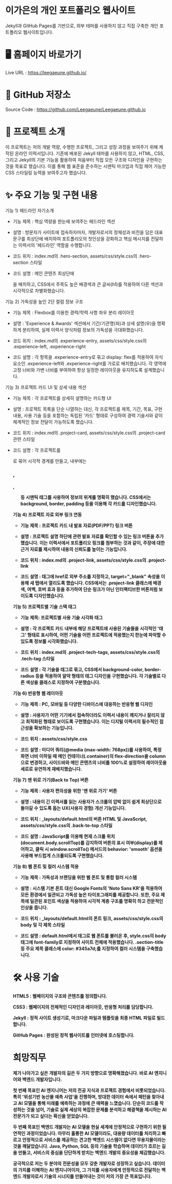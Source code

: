 <h1>이가은의 개인 포트폴리오 웹사이트</h1>

Jekyll과 GitHub Pages를 기반으로, 외부 테마를 사용하지 않고 직접 구축한 개인 포트폴리오 웹사이트입니다.


<h1>🖥️ 홈페이지 바로가기</h1>

Live URL : https://leegaeune.github.io/



<h1>📂 GitHub 저장소</h1>

Source Code : https://github.com/Leegaeune/Leegaeune.github.io

<h1>📌 프로젝트 소개</h1>

이 프로젝트는 저의 개발 역량, 수행한 프로젝트, 그리고 성장 과정을 보여주기 위해 제작된 온라인 이력서입니다. 기존에 배포된 Jekyll 테마를 사용하지 않고, HTML, CSS, 그리고 Jekyll의 기본 기능을 활용하여 처음부터 직접 모든 구조와 디자인을 구현하는 것을 목표로 했습니다.
이를 통해 웹 표준을 준수하는 시맨틱 마크업과 직접 제어 가능한 CSS 스타일링 능력을 보여주고자 했습니다.


<h1>✨ 주요 기능 및 구현 내용</h1>

기능 1) 헤드라인 자기소개

   - 기능 제목 : 핵심 역량을 한눈에 보여주는 헤드라인 섹션

   - 설명 : 방문자가 사이트에 접속하자마자, 개발자로서의 정체성과 비전을 담은 대표 문구를 최상단에 배치하여 포트폴리오의 첫인상을 강화하고 핵심 메시지를 전달하는 이력서의 '헤드라인' 역할을 수행합니다.

   - 코드 위치 : index.md의 .hero-section, assets/css/style.css의 .hero-section 스타일

   - 코드 설명 : 메인 콘텐츠 최상단에 <section class="hero-section">을 배치하고, CSS에서 주목도 높은 배경색과 큰 글씨(h1)를 적용하여 다른 섹션과 시각적으로 차별화했습니다.

기능 2) 가독성을 높인 2단 컬럼 정보 구조

   - 기능 제목 : Flexbox를 이용한 경력/학력 사항 좌우 분리 레이아웃

   - 설명 : 'Experience & Awards' 섹션에서 기간/기관명(좌)과 상세 설명(우)을 명확하게 분리하여, 실제 이력서 양식처럼 정보의 가독성을 극대화했습니다.

   - 코드 위치 : index.md의 .experience-entry, assets/css/style.css의 .experience-left, .experience-right

   - 코드 설명 : 각 항목을 .experience-entry로 묶고 display: flex를 적용하여 자식 요소인 .experience-left와 .experience-right를 가로로 배치했습니다. 각 영역에 고정 너비와 가변 너비를 부여하여 항상 일정한 레이아웃을 유지하도록 설계했습니다.

기능 3) 프로젝트 카드 UI 및 상세 내용 섹션

   - 기능 제목 : 각 프로젝트를 상세히 설명하는 카드형 UI

   - 설명 : 프로젝트 목록을 단순 나열하는 대신, 각 프로젝트를 제목, 기간, 목표, 구현 내용, 사용 기술 등을 포함하는 독립된 '카드' 형태로 구성하여 경력 기술서와 같이 체계적인 정보 전달이 가능하도록 했습니다.

   - 코드 위치 : index.md의 .project-card, assets/css/style.css의 .project-card 관련 스타일

   - 코드 설명 : 각 프로젝트를 <div class="project-card">로 묶어 시각적 경계를 만들고, 내부에는 <h3>, <h4>, <ul> 등 시맨틱 태그를 사용하여 정보의 위계를 명확히 했습니다. CSS에서는 background, border, padding 등을 이용해 각 카드를 디자인했습니다.

기능 4) 프로젝트 자료 외부 링크 연동

   - 기능 제목 : 프로젝트 카드 내 발표 자료(PDF/PPT) 링크 버튼

   - 설명 : 프로젝트 설명 하단에 관련 발표 자료를 확인할 수 있는 링크 버튼을 추가했습니다. 이는 이력서에서 포트폴리오 링크를 첨부하는 것과 같이, 주장에 대한 근거 자료를 제시하여 내용의 신뢰도를 높이는 기능입니다.

   - 코드 위치 : index.md의 .project-link, assets/css/style.css의 .project-link

   - 코드 설명 : <a> 태그에 href로 외부 주소를 지정하고, target="_blank" 속성을 이용해 새 탭에서 열리도록 했습니다. CSS에서는 .project-link 클래스에 배경색, 여백, 호버 효과 등을 추가하여 단순 링크가 아닌 인터랙티브한 버튼처럼 보이도록 디자인했습니다.

기능 5) 프로젝트별 기술 스택 태그

   - 기능 제목: 프로젝트별 사용 기술 시각화 태그

   - 설명 : 각 프로젝트 카드 내부에 해당 프로젝트에 사용된 기술들을 시각적인 '태그' 형태로 표시하여, 어떤 기술을 어떤 프로젝트에 적용했는지 한눈에 파악할 수 있도록 정보를 시각화했습니다.

   - 코드 위치 : index.md의 .project-tech-tags, assets/css/style.css의 .tech-tag 스타일

   - 코드 설명 : 각 기술을 <span> 태그로 묶고, CSS에서 background-color, border-radius 등을 적용하여 알약 형태의 태그 디자인을 구현했습니다. 각 기술별로 다른 색상을 클래스로 지정하여 구분했습니다.

기능 6) 반응형 웹 레이아웃

   - 기능 제목 : PC, 모바일 등 다양한 디바이스에 대응하는 반응형 웹 디자인

   - 설명 : 사용자가 어떤 기기에서 접속하더라도 이력서 내용이 깨지거나 잘리지 않고 최적화된 형태로 보이도록 구현했습니다. 이는 디지털 이력서의 필수적인 접근성을 확보하는 기능입니다.

   - 코드 위치 : assets/css/style.css

   - 코드 설명 : 미디어 쿼리(@media (max-width: 768px))를 사용하여, 특정 화면 너비 이하일 때 메인 컨테이너(.container)의 flex-direction을 column으로 변경하고, 사이드바와 메인 콘텐츠의 너비를 100%로 설정하여 레이아웃을 세로로 유연하게 재배치했습니다.

기능 7) 맨 위로 가기(Back to Top) 버튼

   - 기능 제목 : 사용자 편의성을 위한 '맨 위로 가기' 버튼

   - 설명 : 내용이 긴 이력서를 읽는 사용자가 스크롤의 압박 없이 쉽게 최상단으로 돌아갈 수 있도록 돕는 UX(사용자 경험) 개선 기능입니다.

   - 코드 위치 : _layouts/default.html의 버튼 HTML 및 JavaScript, assets/css/style.css의 .back-to-top 스타일

   - 코드 설명 : JavaScript를 이용해 현재 스크롤 위치(document.body.scrollTop)를 감지하여 버튼의 표시 여부(display)를 제어하고, 클릭 시 window.scrollTo() 메서드의 behavior: 'smooth' 옵션을 사용해 부드럽게 스크롤되도록 구현했습니다.

기능 8) 웹 폰트 및 컬러 시스템 적용

   - 기능 제목 : 가독성과 브랜딩을 위한 웹 폰트 및 통합 컬러 시스템

  -  설명 : 시스템 기본 폰트 대신 Google Fonts의 'Noto Sans KR'을 적용하여 모든 환경에서 일관되고 가독성 높은 타이포그래피를 제공합니다. 또한, 주요 제목에 일관된 포인트 색상을 적용하여 시각적 계층 구조를 명확히 하고 전문적인 인상을 줍니다.

   - 코드 위치 : _layouts/default.html의 폰트 링크, assets/css/style.css의 body 및 각 제목 스타일

   - 코드 설명 : default.html에서 <link> 태그로 웹 폰트를 불러온 후, style.css의 body 태그에 font-family로 지정하여 사이트 전체에 적용했습니다. .section-title 등 주요 제목 클래스에 color: #345a7d;를 지정하여 컬러 시스템을 구축했습니다.




<h1>🛠️ 사용 기술</h1>

HTML5 : 웹페이지의 구조와 콘텐츠를 정의합니다.

CSS3 : 웹페이지의 전체적인 디자인과 레이아웃, 반응형 처리를 담당합니다.

Jekyll : 정적 사이트 생성기로, 마크다운 파일과 템플릿을 최종 HTML 파일로 빌드합니다.

GitHub Pages : 완성된 정적 웹사이트를 인터넷에 호스팅합니다.







<h1>희망직무</h1>

제가 나아가고 싶은 개발자의 길은 두 가지 방향으로 명확해졌습니다. 바로 AI 엔지니어와 백엔드 개발자입니다.

첫 번째 목표인 AI 엔지니어는 저의 전공 지식과 프로젝트 경험에서 비롯되었습니다. 특히 '위성기반 농산물 예측 사업'을 진행하며, 방대한 데이터 속에서 패턴을 찾아내고 AI 모델을 통해 미래를 예측하는 과정에 큰 매력을 느꼈습니다. 단순히 코드를 작성하는 것을 넘어, 기술로 실제 세상의 복잡한 문제를 분석하고 해결책을 제시하는 AI 전문가가 되고 싶다는 확신을 얻었습니다.

두 번째 목표인 백엔드 개발자는 AI 모델을 현실 세계에 안정적으로 구현하기 위한 필연적인 과정이었습니다. 아무리 훌륭한 AI 모델이라도, 대용량 데이터를 처리하고 빠르고 안정적으로 서비스를 제공하는 견고한 백엔드 시스템이 없다면 무용지물이라는 것을 깨달았습니다. Java, Python, SQL 등의 기술을 학습하며 데이터가 흐르는 길을 만들고, 서비스의 중심을 단단하게 받치는 백엔드 개발의 중요성을 체감했습니다.

궁극적으로 저는 두 분야의 전문성을 모두 갖춘 개발자로 성장하고 싶습니다. 데이터의 가치를 이해하는 AI 엔지니어이자, 그 가치를 사용자에게 안정적으로 전달하는 백엔드 개발자로서 기술의 시너지를 만들어내는 것이 저의 가장 큰 목표입니다.
